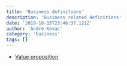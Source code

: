 ```yaml
---
title: 'Business definitions'
description: 'Business related definitions'
date: '2019-10-15T23:46:37.121Z'
author: 'André Kovac'
category: 'business'
tags: []
---
```


- [Value proposition](https://www.investopedia.com/terms/v/valueproposition.asp)